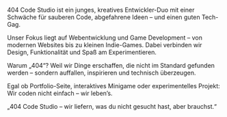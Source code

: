 404 Code Studio ist ein junges, kreatives Entwickler-Duo mit einer Schwäche für sauberen Code, abgefahrene Ideen – und einen guten Tech-Gag.

Unser Fokus liegt auf Webentwicklung und Game Development – von modernen Websites bis zu kleinen Indie-Games. Dabei verbinden wir Design, Funktionalität und Spaß am Experimentieren.

Warum „404“? Weil wir Dinge erschaffen, die nicht im Standard gefunden werden – sondern auffallen, inspirieren und technisch überzeugen.

Egal ob Portfolio-Seite, interaktives Minigame oder experimentelles Projekt:
Wir coden nicht einfach – wir leben’s.

„404 Code Studio – wir liefern, was du nicht gesucht hast, aber brauchst.“
